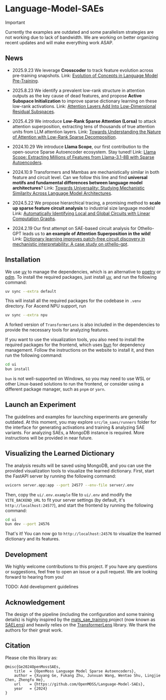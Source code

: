 # Language-Model-SAEs

> [!IMPORTANT]
> Currently the examples are outdated and some parallelism strategies are not working due to lack of bandwidth. We are working on better organizing recent updates and will make everything work ASAP.

## News

- 2025.9.23 We leverage **Crosscoder** to track feature evolution across pre-training snapshots. Link: [Evolution of Concepts in Language Model Pre-Training](https://www.arxiv.org/abs/2509.17196).

- 2025.8.23 We identify a prevalent low-rank structure in attention outputs as the key cause of dead features, and propose **Active Subspace Initialization** to improve sparse dictionary learning on these low-rank activations. Link: [Attention Layers Add Into Low-Dimensional Residual Subspaces](https://arxiv.org/abs/2508.16929).

- 2025.4.29 We introduce **Low-Rank Sparse Attention (Lorsa)** to attack attention superposition, extracting tens of thousands of true attention units from LLM attention layers. Link: [Towards Understanding the Nature of Attention with Low-Rank Sparse Decomposition](https://arxiv.org/abs/2504.20938).

- 2024.10.29 We introduce **Llama Scope**, our first contribution to the open-source Sparse Autoencoder ecosystem. Stay tuned! Link: [Llama Scope: Extracting Millions of Features from Llama-3.1-8B with Sparse Autoencoders](http://arxiv.org/abs/2410.20526).

- 2024.10.9 Transformers and Mambas are mechanistically similar in both feature and circuit level. Can we follow this line and find **universal motifs and fundamental differences between language model architectures**? Link: [Towards Universality: Studying Mechanistic Similarity Across Language Model Architectures](https://arxiv.org/pdf/2410.06672).

- 2024.5.22 We propose hierarchical tracing, a promising method to **scale up sparse feature circuit analysis** to industrial size language models! Link: [Automatically Identifying Local and Global Circuits with Linear Computation Graphs](https://arxiv.org/pdf/2405.13868).

- 2024.2.19 Our first attempt on SAE-based circuit analysis for Othello-GPT leads us to **an example of Attention Superposition in the wild**! Link: [Dictionary learning improves patch-free circuit discovery in mechanistic interpretability: A case study on othello-gpt](https://arxiv.org/pdf/2402.12201).

## Installation

We use [uv](https://docs.astral.sh/uv/) to manage the dependencies, which is an alternative to [poetry](https://python-poetry.org/) or [pdm](https://pdm-project.org/). To install the required packages, just install [uv](https://docs.astral.sh/uv/getting-started/installation/), and run the following command:

```bash
uv sync --extra default
```

This will install all the required packages for the codebase in `.venv` directory. For Ascend NPU support, run

```bash
uv sync --extra npu
```

A forked version of `TransformerLens` is also included in the dependencies to provide the necessary tools for analyzing features.

If you want to use the visualization tools, you also need to install the required packages for the frontend, which uses [bun](https://bun.sh/) for dependency management. Follow the instructions on the website to install it, and then run the following command:

```bash
cd ui
bun install
```

`bun` is not well-supported on Windows, so you may need to use WSL or other Linux-based solutions to run the frontend, or consider using a different package manager, such as `pnpm` or `yarn`.

## Launch an Experiment

The guidelines and examples for launching experiments are generally outdated. At this moment, you may explore `src/lm_saes/runners` folder for the interface for generating activations and training & analyzing SAE variants. For analyzing SAEs, a MongoDB instance is required. More instructions will be provided in near future.

## Visualizing the Learned Dictionary

The analysis results will be saved using MongoDB, and you can use the provided visualization tools to visualize the learned dictionary. First, start the FastAPI server by running the following command:

```bash
uvicorn server.app:app --port 24577 --env-file server/.env
```

Then, copy the `ui/.env.example` file to `ui/.env` and modify the `VITE_BACKEND_URL` to fit your server settings (by default, it's `http://localhost:24577`), and start the frontend by running the following command:

```bash
cd ui
bun dev --port 24576
```

That's it! You can now go to `http://localhost:24576` to visualize the learned dictionary and its features.

## Development

We highly welcome contributions to this project. If you have any questions or suggestions, feel free to open an issue or a pull request. We are looking forward to hearing from you!

TODO: Add development guidelines

## Acknowledgement

The design of the pipeline (including the configuration and some training details) is highly inspired by the [mats_sae_training
](https://github.com/jbloomAus/mats_sae_training) project (now known as [SAELens](https://github.com/jbloomAus/SAELens)) and heavily relies on the [TransformerLens](https://github.com/TransformerLensOrg/TransformerLens) library. We thank the authors for their great work.

## Citation

Please cite this library as:

```
@misc{Ge2024OpenMossSAEs,
    title  = {OpenMoss Language Model Sparse Autoencoders},
    author = {Xuyang Ge, Fukang Zhu, Junxuan Wang, Wentao Shu, Lingjie Chen, Zhengfu He},
    url    = {https://github.com/OpenMOSS/Language-Model-SAEs},
    year   = {2024}
}
```
